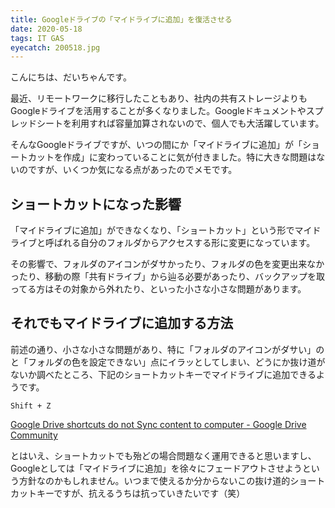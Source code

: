 ```yaml
---
title: Googleドライブの「マイドライブに追加」を復活させる
date: 2020-05-18
tags: IT GAS
eyecatch: 200518.jpg
---
```


こんにちは、だいちゃんです。

最近、リモートワークに移行したこともあり、社内の共有ストレージよりもGoogleドライブを活用することが多くなりました。Googleドキュメントやスプレッドシートを利用すれば容量加算されないので、個人でも大活躍しています。

そんなGoogleドライブですが、いつの間にか「マイドライブに追加」が「ショートカットを作成」に変わっていることに気が付きました。特に大きな問題はないのですが、いくつか気になる点があったのでメモです。

## ショートカットになった影響

「マイドライブに追加」ができなくなり、「ショートカット」という形でマイドライブと呼ばれる自分のフォルダからアクセスする形に変更になっています。

その影響で、フォルダのアイコンがダサかったり、フォルダの色を変更出来なかったり、移動の際「共有ドライブ」から辿る必要があったり、バックアップを取ってる方はその対象から外れたり、といった小さな小さな問題があります。

## それでもマイドライブに追加する方法

前述の通り、小さな小さな問題があり、特に「フォルダのアイコンがダサい」のと「フォルダの色を設定できない」点にイラッとしてしまい、どうにか抜け道がないか調べたところ、下記のショートカットキーでマイドライブに追加できるようです。

```
Shift + Z
```

[Google Drive shortcuts do not Sync content to computer - Google Drive Community](https://support.google.com/drive/thread/36742186?hl=en)

とはいえ、ショートカットでも殆どの場合問題なく運用できると思いますし、Googleとしては「マイドライブに追加」を徐々にフェードアウトさせようという方針なのかもしれません。いつまで使えるか分からないこの抜け道的ショートカットキーですが、抗えるうちは抗っていきたいです（笑）
